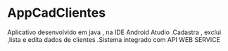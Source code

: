 # AppCadClientes
Aplicativo desenvolvido em java , na IDE Android Atudio .Cadastra , exclui ,lista e edita dados de clientes .Sistema integrado com API WEB SERVICE
